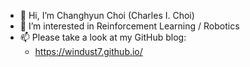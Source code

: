 - 👋 Hi, I’m Changhyun Choi (Charles I. Choi)
- 👀 I’m interested in Reinforcement Learning / Robotics
- 📫 Please take a look at my GitHub blog:
  * https://windust7.github.io/

<!---
windust7/windust7 is a ✨ special ✨ repository because its `README.md` (this file) appears on your GitHub profile.
You can click the Preview link to take a look at your changes.
--->
